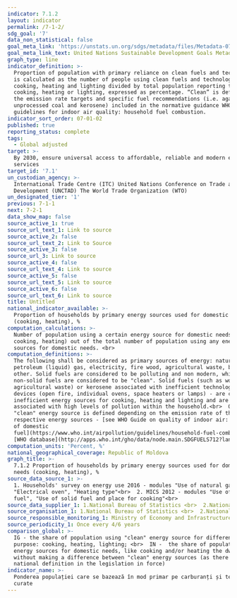 ```yaml
---
indicator: 7.1.2
layout: indicator
permalink: /7-1-2/
sdg_goal: '7'
data_non_statistical: false
goal_meta_link: 'https://unstats.un.org/sdgs/metadata/files/Metadata-07-01-02.pdf '
goal_meta_link_text: United Nations Sustainable Development Goals Metadata (PDF 232 KB)
graph_type: line
indicator_definition: >-
  Proportion of population with primary reliance on clean fuels and technology
  is calculated as the number of people using clean fuels and technologies for
  cooking, heating and lighting divided by total population reporting that any
  cooking, heating or lighting, expressed as percentage. “Clean” is defined by
  the emission rate targets and specific fuel recommendations (i.e. against
  unprocessed coal and kerosene) included in the normative guidance WHO
  guidelines for indoor air quality: household fuel combustion.
indicator_sort_order: 07-01-02
published: true
reporting_status: complete
tags:
  - Global adjusted
target: >-
  By 2030, ensure universal access to affordable, reliable and modern energy
  services
target_id: '7.1'
un_custodian_agency: >-
  International Trade Centre (ITC) United Nations Conference on Trade and
  Development (UNCTAD) The World Trade Organization (WTO)
un_designated_tier: '1'
previous: 7-1-1
next: 7-2-1
data_show_map: false
source_active_1: true
source_url_text_1: Link to source
source_active_2: false
source_url_text_2: Link to Source
source_active_3: false
source_url_3: Link to source
source_active_4: false
source_url_text_4: Link to source
source_active_5: false
source_url_text_5: Link to source
source_active_6: false
source_url_text_6: Link to source
title: Untitled
national_indicator_available: >-
  Proportion of households by primary energy sources used for domestic needs
  (cooking, heating), %
computation_calculations: >-
  Number of population using a certain energy source for domestic needs (such as
  cooking, heating) out of the total number of population using any energy
  sources for domestic needs. <br>
computation_definitions: >-
  The following shall be considered as primary sources of energy: natural gas,
  petroleum (liquid) gas, electricity, fire wood, agricultural waste, biomass,
  other. Solid fuels are considered to be polluting and non modern, while the
  non-solid fuels are considered to be "clean". Solid fuels (such as wood, coal,
  agricultural waste) or kerosene associated with inefficient technologies /
  devices (open fire, individual ovens, space heaters or lamps) - are considered
  inefficient energy sources for cooking, heating and lighting and are
  associated with high levels of pollution within the household.<br>  Other: The
  "clean" energy source is defined depending on the emission rate of the
  respective energy sources - [see WHO Guide on quality of indoor air: burning
  of domestic
  fuel](https://www.who.int/airpollution/guidelines/household-fuel-combustion/en/).
  [WHO database](http://apps.who.int/gho/data/node.main.SDGFUELS712?lang=en)
computation_units: 'Percent, %'
national_geographical_coverage: Republic of Moldova
graph_title: >-
  7.1.2 Proportion of households by primary energy sources used for domestic
  needs (cooking, heating), % 
source_data_source_1: >-
  1. Households' survey on energy use 2016 - modules "Use of natural gas",
  "Electrical oven", "Heating type"<br>  2. MICS 2012 - modules "Use of solid
  fuel", "Use of solid fuel and place for cooking"<br> 
source_data_supplier_1: 1.National Bureau of Statistics <br>  2.National Agency for Public Health
source_organisation_1: 1.National Bureau of Statistics <br>  2.National Agency for Public Health
source_responsible_monitoring_1: Ministry of Economy and Infrastructure
source_periodicity_1: Once every 4/6 years
comparison_global: >-
  IG - the share of population using "clean" energy source for different
  purpose: cooking, heating, lighting; <br>  IN -  the share of population using
  energy sources for domestic needs, like cooking and/or heating the dwelling,
  without making a difference between "clean" energy sources (as there is no
  national definition in the legislation in force)
indicator_name: >-
  Ponderea populației care se bazează în mod primar pe carburanți și tehnologii
  curate
---
```

